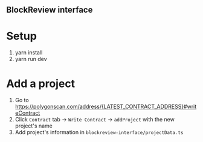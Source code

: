 ## BlockReview interface

# Setup

1. yarn install
2. yarn run dev

# Add a project

1. Go to https://polygonscan.com/address/{LATEST_CONTRACT_ADDRESS}#writeContract
2. Click `Contract` tab -> `Write Contract` -> `addProject` with the new project's name
3. Add project's information in `blockreview-interface/projectData.ts`
